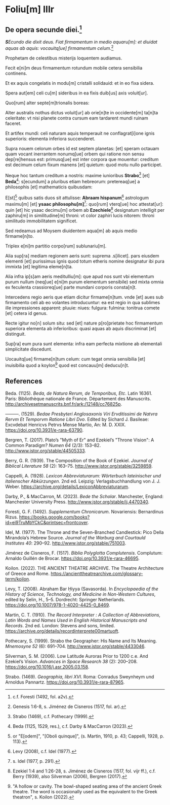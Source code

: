 # Foliu[m] IIIr

## De opera secunde diei.[^1]

***S**Ecundo die dixit deus. 
Fiat firmamentum in medio aquaru[m]: et diuidat aquas ab aquis: vocauitq[ue] firmamentum celum*.[^2]

Prophetam de celestibus misterijs loquentem audiamus.

Fecit e[ni]m deus firmamentum rotundum mobile cetera sensibilia continens.

Et ex aquis congelatis in modu[m] cristalli solidauid: et in eo fixa sidera.

Spera aut[em] celi cu[m] sideribus in ea fixis duib[us] axis voluit[ur].

Quo[rum] alter septe[m]trionalis boreas:

Alter australis nothus dictus voluit[ur] ab orie[n]te in occidente[m] ta[n]ta celeritate: vt nisi planete contra cursum eam tardarent mundi ruinam faceret.

Et artifex mundi: celi naturam aquis temperauit ne conflagrat[i]one ignis superioris: elementa inferiora succenderet.

Supra nouem celorum orbes id est septem planetas: [et] speram octauam quam vocant inerrantem nonumq[ue] orbem qui ratione non sensu dep[re]hensus est: primusq[ue] est inter corpora que mouentur: creditum est decimum celum fixum manens [et] quietum: quod motu nullo participet.

Neque hoc tantum creditum a nostris: maxime iunioribus **Strabo**[^3] [et] **Beda**[^4]: s[ecundum] a pluribus etiam hebreorum: pretereaq[ue] a philosophis [et] mathematicis quibusdam: 

E[st][^5] quibus satis duos sit attulisse: **Abraam hispanum**[^6] astrologum maximu[m] [et] **ysaac philosophu[m]**[^7]: quo[rum] vterq[ue] hoc attestat[ur]: quin [et] hic ysaac decimu[m] orbem ab **Ezechiele**[^8] designatum intelligit per zaphiru[m] in similitudine[m] throni: vt color zaphiri lucis nitorem: throni similitudo immobilitatem significet.

Sed redeamus ad Moysem diuidentem aqua[m] ab aquis medio firmame[n]to.

Triplex e[ni]m partitio corpo[rum] sublunariu[m].

Alia sup[ra] mediam regionem aeris sunt: suprema .s[ilicet]. pars eiusdem elementi [et] purissimus ignis quod totum etheris nomine designatur ibi pura immixta [et] legitima eleme[n]ta.

Alia infra ip[s]am aeris meditulliu[m]: que apud nos sunt vbi elementum purum nullum (neq[ue] e[ni]m purum elementum sensibile) sed mixta omnia ex feculenta crassioreq[ue] parte mundani corporis consta[n]t.

Intercedens regio aeris que etiam dicitur firmame[n]tum. vnde [et] aues sub firmamento celi ab eo volantes introducuntur: ea est regio in qua sublimes ille impressiones apparent: pluuie: niues: fulgura: fulmina: tonitrua comete [et] cetera id genus.

Recte igitur no[n] solum situ: sed [et] nature p[ro]prietate hoc firmamentum superiora elementa ab inferioribus: quasi aquas ab aquis discriminat [et] distinguit.

Sup[ra] eum pura sunt elementa: infra eam perfecta mixtione ab elementali simplicitate discedunt.

Uocauitq[ue] firmame[n]tum celum: cum tegat omnia sensibilia [et] inuisibilia quod a koylon[^9] quod est concauu[m] deducu[n]t.


[^1]: c.f. Foresti (1492, fol. a2v).  
[^2]: Genesis 1:6-8, s. Jiménez de Cisneros (1517, fol. ar).   
[^3]: Strabo (1469), c.f. Pothecary (1999).  
[^4]: Beda (1125, 1529, res.), c.f. Darby & MacCarron (2023).  
[^5]: or "E[odem]", "[Oboli quinque]", (s. Martin, 1910, p. 43; Cappelli, 1928, p. 113).  
[^6]: Levy (2008), c.f. Idel (1977).  
[^7]: s. Idel (1977, p. 291).  
[^8]: Ezekiel 1:4 and 1:26-28, s. Jiménez de Cisneros (1517, fol. vijr ff.), c.f. Berry (1939), also Silverman (2006), Bergren (2017).  
[^9]: "A hollow or cavity. The bowl-shaped seating area of the ancient Greek theatre. The word is occasionally used as the equivalent to the Greek theatron", s. Koilon (2022).

## References

Beda. (1125). *Beda, de Natura Rerum, de Temporibus, Etc*. Latin 16361. Paris: Bibliothèque nationale de France. Département des Manuscrits. http://archivesetmanuscrits.bnf.fr/ark:/12148/cc76825p.

———. (1529). *Bedae Presbyteri Anglosaxonis Viri Ervditissimi de Natvra Rervm Et Temporvm Ratione Libri Dvo*. Edited by Sichard J. Basileae: Excvdebat Henricvs Petrvs Mense Martio, An: M. D. XXIX. https://doi.org/10.3931/e-rara-63790.

Bergren, T. (2017). Plato’s "Myth of Er" and Ezekiel’s "Throne Vision": A Common Paradigm? *Numen 64* (2/3): 153–82. http://www.jstor.org/stable/44505333.

Berry, G. R. (1939). The Composition of the Book of Ezekiel. *Journal of Biblical Literature 58* (2): 163–75. http://www.jstor.org/stable/3259859.

Cappelli, A. (1928). *Lexicon Abbreviaturarum: Wörterbuch lateinischer und italienscher Abkürzungen*. 2nd ed. Leipzig: Verlagsbuchhandlung von J. J. Weber. https://archive.org/details/LexiconAbbreviaturarum.

Darby, P., & MacCarron, M. (2023). *Bede the Scholar*. Manchester, England: Manchester University Press. http://www.jstor.org/stable/jj.4470340.

Foresti, G. F. (1492). *Supplementum Chronicarum*. Novariensis: Bernardinus Rizus. https://books.google.com/books?id=ei9TruMbYCkC&printsec=frontcover.

Idel, M. (1977). The Throne and the Seven-Branched Candlestick: Pico Della Mirandola’s Hebrew Source. *Journal of the Warburg and Courtauld Institutes 40*: 290–92. http://www.jstor.org/stable/751003.

Jiménez de Cisneros, F. (1517). *Biblia Polyglotta Complutensis*. Complutum: Arnaldo Guillén de Brocar. https://doi.org/10.3931/e-rara-46695.

Koilon. (2022). THE ANCIENT THEATRE ARCHIVE. The Theatre Architecture of Greece and Rome. https://ancienttheatrearchive.com/glossary-term/koilon.

Levy, T. (2008). Abraham Bar Ḥiyya (Savasorda). In *Encyclopaedia of the History of Science, Technology, and Medicine in Non-Western Cultures*, edited by Selin, H., 5–5. Dordrecht: Springer Netherlands. https://doi.org/10.1007/978-1-4020-4425-0_8469.

Martin, C. T. (1910). *The Record Interpreter : A Collection of Abbreviations, Latin Words and Names Used in English Historical Manuscripts and Records*. 2nd ed. London: Stevens and sons, limited. https://archive.org/details/recordinterprete00martuoft.

Pothecary, S. (1999). Strabo the Geographer: His Name and Its Meaning. *Mnemosyne 52* (6): 691–704. http://www.jstor.org/stable/4433046.

Silverman, S. M. (2006). Low Latitude Auroras Prior to 1200 c.e. And Ezekiel’s Vision. *Advances in Space Research 38* (2): 200–208. https://doi.org/10.1016/j.asr.2005.03.158.

Strabo. (1469). *Geographia, libri XVI*. Roma: Conradus Sweynheym und Arnoldus Pannartz. https://doi.org/10.3931/e-rara-87965.
